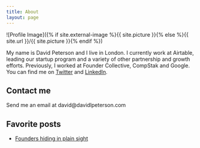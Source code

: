 ```yaml
---
title: About
layout: page
---
```

![Profile Image]({% if site.external-image %}{{ site.picture }}{% else %}{{ site.url }}/{{ site.picture }}{% endif %})

<p>My name is David Peterson and I live in London. I currently work at Airtable, leading our startup program and a variety of other partnership and growth efforts. Previously, I worked at Founder Collective, CompStak and Google.
<br>
You can find me on <a href="https://www.twitter.com/edavidpeterson">Twitter</a> and <a href="https://www.linkedin.com/in/david-peterson-82241819/">LinkedIn</a>.</p>

<h2>Contact me</h2>

<p>Send me an email at david@davidlpeterson.com</p>

<h2>Favorite posts</h2>

<ul>
	<li><a href="https://davidlpeterson.com/founders-hiding/">Founders hiding in plain sight</a></li>
</ul>

